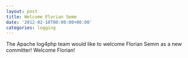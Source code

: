 ```yaml
---
layout: post
title: Welcome Florian Semm
date: '2012-02-10T00:00:00+00:00'
categories: logging
---
```

The Apache log4php team would like to welcome Florian Semm as a new committer! Welcome Florian! 
